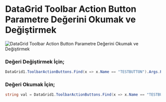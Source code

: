 # DataGrid Toolbar Action Button Parametre Değerini Okumak ve Değiştirmek

![DataGrid Toolbar Action Button Parametre Değerini Okumak ve Değiştirmek](https://docsbimser.blob.core.windows.net/imagecontainer/DataGrid%20Kodla%20Toolbar%20Action%20Button%20Parametre%20De%C4%9Ferini%20Okumak%20ve%20De%C4%9Fi%C5%9Ftirmek-97847c17-f157-4167-a98c-80d0034a7211.png)

### Değeri Değiştirmek İçin;

```csharp
DataGrid1.ToolbarActionButtons.Find(x => x.Name == "TESTBUTTON").Args.Parameters.Find(y => y.Name == "txtValue").Value = true;
```

### Değeri Okumak İçin;

```csharp
string val = DataGrid1.ToolbarActionButtons.Find(x => x.Name == "TESTBUTTON")?.Args.Parameters.Find(y => y.Name == "txtValue")?.Value.ToString();
```
